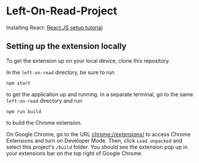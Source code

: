 # Left-On-Read-Project

Installing React: [React.JS setup tutorial](https://reactjs.org/tutorial/tutorial.html#setup-option-2-local-development-environment)

## Setting up the extension locally

To get the extension up on your local device, clone this repository.

In the `left-on-read` directory, be sure to run
```
npm start
```
to get the application up and running. In a separate terminal, go to the same `left-on-read` directory and run
```
npm run build
```
to build the Chrome extension.

On Google Chrome, go to the URL [chrome://extensions/](chrome://extensions/) to access Chrome Extensions and turn on Developer Mode. Then, click `Load unpacked` and select this project's `/build` folder. You should see the extension pop up in your extensions bar on the top right of Google Chrome. 